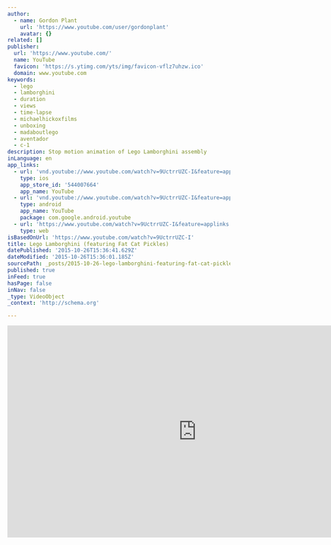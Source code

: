 ```yaml
---
author:
  - name: Gordon Plant
    url: 'https://www.youtube.com/user/gordonplant'
    avatar: {}
related: []
publisher:
  url: 'https://www.youtube.com/'
  name: YouTube
  favicon: 'https://s.ytimg.com/yts/img/favicon-vflz7uhzw.ico'
  domain: www.youtube.com
keywords:
  - lego
  - lamborghini
  - duration
  - views
  - time-lapse
  - michaelhickoxfilms
  - unboxing
  - madaboutlego
  - aventador
  - c-1
description: Stop motion animation of Lego Lamborghini assembly
inLanguage: en
app_links:
  - url: 'vnd.youtube://www.youtube.com/watch?v=9UctrrUZC-I&feature=applinks'
    type: ios
    app_store_id: '544007664'
    app_name: YouTube
  - url: 'vnd.youtube://www.youtube.com/watch?v=9UctrrUZC-I&feature=applinks'
    type: android
    app_name: YouTube
    package: com.google.android.youtube
  - url: 'https://www.youtube.com/watch?v=9UctrrUZC-I&feature=applinks'
    type: web
isBasedOnUrl: 'https://www.youtube.com/watch?v=9UctrrUZC-I'
title: Lego Lamborghini (featuring Fat Cat Pickles)
datePublished: '2015-10-26T15:36:41.629Z'
dateModified: '2015-10-26T15:36:01.185Z'
sourcePath: _posts/2015-10-26-lego-lamborghini-featuring-fat-cat-pickles.md
published: true
inFeed: true
hasPage: false
inNav: false
_type: VideoObject
_context: 'http://schema.org'

---
```

<iframe src="https://cdn.embedly.com/widgets/media.html?src=https%3A%2F%2Fwww.youtube.com%2Fembed%2F9UctrrUZC-I%3Ffeature%3Doembed&amp;url=https%3A%2F%2Fwww.youtube.com%2Fwatch%3Fv%3D9UctrrUZC-I&amp;image=https%3A%2F%2Fi.ytimg.com%2Fvi%2F9UctrrUZC-I%2Fhqdefault.jpg&amp;key=b7d04c9b404c499eba89ee7072e1c4f7&amp;type=text%2Fhtml&amp;schema=youtube" width="854" height="480" scrolling="no" frameborder="0" allowfullscreen="allowfullscreen" style=""></iframe>
